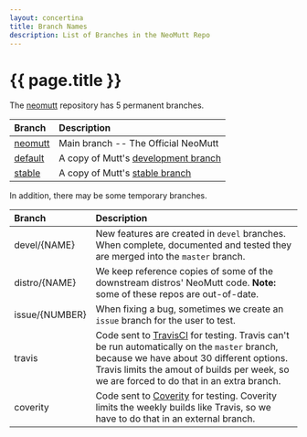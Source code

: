 ```yaml
---
layout: concertina
title: Branch Names
description: List of Branches in the NeoMutt Repo
---
```


# {{ page.title }}

The [neomutt](https://github.com/neomutt/neomutt) repository has 5 permanent
branches.

| Branch                                                           | Description                                                                                                                                                                                                                                                                   |
| :--------------------------------------------------------------- | :---------------------------------------------------------------------------------------------------------------------------------------------------------------------------------------------------------------------------------------------------------------------------- |
| [neomutt](https://github.com/neomutt/neomutt/tree/master)        | Main branch -- The Official NeoMutt                                                                                                                                                                                                                                           |
| [default](https://github.com/neomutt/upstream-mutt/tree/default) | A copy of Mutt's [development branch](https://dev.mutt.org/hg/mutt/shortlog/default)                                                                                                                                                                                          |
| [stable](https://github.com/neomutt/upstream-mutt/tree/stable)   | A copy of Mutt's [stable branch](https://dev.mutt.org/hg/mutt/shortlog/stable)                                                                                                                                                                                                |

In addition, there may be some temporary branches.

| Branch         | Description                                                                                                                                                                                                                                                                   |
| :------------- | :---------------------------------------------------------------------------------------------------------------------------------------------------------------------------------------------------------------------------------------------------------------------------- |
| devel/{NAME}   | New features are created in `devel` branches. When complete, documented and tested they are merged into the `master` branch.                                                                                                                                                  |
| distro/{NAME}  | We keep reference copies of some of the downstream distros' NeoMutt code. **Note:** some of these repos are out-of-date.                                                                                                                                                      |
| issue/{NUMBER} | When fixing a bug, sometimes we create an `issue` branch for the user to test.                                                                                                                                                                                                |
| travis         | Code sent to [TravisCI](https://travis-ci.org/neomutt/neomutt) for testing. Travis can't be run automatically on the `master` branch, because we have about 30 different options. Travis limits the amout of builds per week, so we are forced to do that in an extra branch. |
| coverity       | Code sent to [Coverity](https://scan.coverity.com/projects/neomutt-neomutt) for testing. Coverity limits the weekly builds like Travis, so we have to do that in an external branch.                                                                                          |

